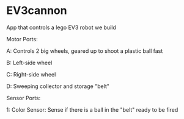 # EV3cannon
App that controls a lego EV3 robot we build

Motor Ports:

A: Controls 2 big wheels, geared up to shoot a plastic ball fast

B: Left-side wheel

C: Right-side wheel

D: Sweeping collector and storage "belt"

Sensor Ports:

1: Color Sensor: Sense if there is a ball in the "belt" ready to be fired
